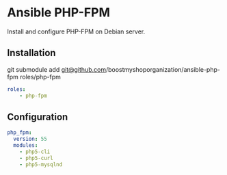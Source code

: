 Ansible PHP-FPM
==============

Install and configure PHP-FPM on Debian server.

Installation
------------

git submodule add git@github.com/boostmyshoporganization/ansible-php-fpm roles/php-fpm

```yaml
roles:
    - php-fpm
```

Configuration
-------------

```yaml
php_fpm:
  version: 55
  modules:
    - php5-cli
    - php5-curl
    - php5-mysqlnd
```